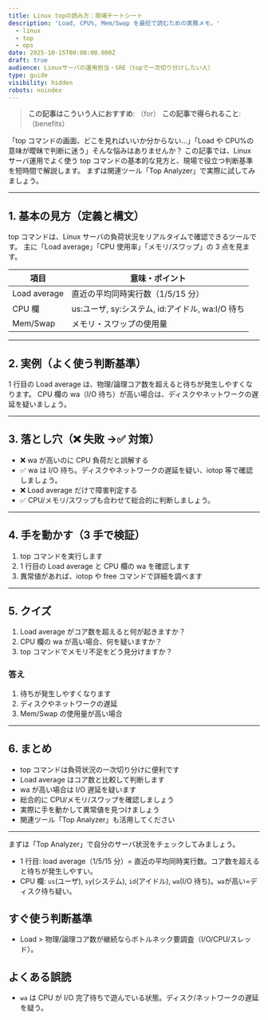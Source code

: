 ```yaml
---
title: Linux topの読み方：現場チートシート
description: 'Load, CPU%, Mem/Swap を最短で読むための実務メモ。'
  - linux
  - top
  - ops
date: 2025-10-15T00:00:00.000Z
draft: true
audience: Linuxサーバの運用担当・SRE（topで一次切り分けしたい人）
type: guide
visibility: hidden
robots: noindex
---
```


> **この記事はこういう人におすすめ**: （for）
> **この記事で得られること**: （benefits）

「top コマンドの画面、どこを見ればいいか分からない…」「Load や CPU%の意味が曖昧で判断に迷う」そんな悩みはありませんか？
この記事では、Linux サーバ運用でよく使う top コマンドの基本的な見方と、現場で役立つ判断基準を短時間で解説します。
まずは関連ツール「Top Analyzer」で実際に試してみましょう。

---

## 1. 基本の見方（定義と構文）

top コマンドは、Linux サーバの負荷状況をリアルタイムで確認できるツールです。
主に「Load average」「CPU 使用率」「メモリ/スワップ」の 3 点を見ます。

| 項目         | 意味・ポイント                                   |
| ------------ | ------------------------------------------------ |
| Load average | 直近の平均同時実行数（1/5/15 分）                |
| CPU 欄       | us:ユーザ, sy:システム, id:アイドル, wa:I/O 待ち |
| Mem/Swap     | メモリ・スワップの使用量                         |

---

## 2. 実例（よく使う判断基準）

1 行目の Load average は、物理/論理コア数を超えると待ちが発生しやすくなります。
CPU 欄の wa（I/O 待ち）が高い場合は、ディスクやネットワークの遅延を疑いましょう。

---

## 3. 落とし穴（❌ 失敗 →✅ 対策）

- ❌ wa が高いのに CPU 負荷だと誤解する
- ✅ wa は I/O 待ち。ディスクやネットワークの遅延を疑い、iotop 等で確認しましょう。
- ❌ Load average だけで障害判定する
- ✅ CPU/メモリ/スワップも合わせて総合的に判断しましょう。

---

## 4. 手を動かす（3 手で検証）

1. top コマンドを実行します
2. 1 行目の Load average と CPU 欄の wa を確認します
3. 異常値があれば、iotop や free コマンドで詳細を調べます

---

## 5. クイズ

1. Load average がコア数を超えると何が起きますか？
2. CPU 欄の wa が高い場合、何を疑いますか？
3. top コマンドでメモリ不足をどう見分けますか？

### 答え

1. 待ちが発生しやすくなります
2. ディスクやネットワークの遅延
3. Mem/Swap の使用量が高い場合

---

## 6. まとめ

- top コマンドは負荷状況の一次切り分けに便利です
- Load average はコア数と比較して判断します
- wa が高い場合は I/O 遅延を疑います
- 総合的に CPU/メモリ/スワップを確認しましょう
- 実際に手を動かして異常値を見つけましょう
- 関連ツール「Top Analyzer」も活用してください

---

まずは「Top Analyzer」で自分のサーバ状況をチェックしてみましょう。

- 1 行目: load average（1/5/15 分）= 直近の平均同時実行数。コア数を超えると待ちが発生しやすい。
- CPU 欄: `us`(ユーザ), `sy`(システム), `id`(アイドル), `wa`(I/O 待ち)。`wa`が高い=ディスク待ち疑い。

## すぐ使う判断基準

- Load > 物理/論理コア数が継続ならボトルネック要調査（I/O/CPU/スレッド）。

## よくある誤読

- `wa` は CPU が I/O 完了待ちで遊んでいる状態。ディスク/ネットワークの遅延を疑う。

